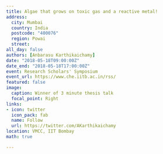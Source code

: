 ```yaml
---
title: Algae that grows on toxic gas and a reactive metal!
address:
  city: Mumbai
  country: India
  postcode: "400076"
  region: Powai
  street: 
all_day: false
authors: [Anbarasu Karthikaichamy]
date: "2018-05-18T09:00:00Z"
date_end: "2018-05-18T17:00:00Z"
event: Research Scholars' Symposium
event_url: https://www.che.iitb.ac.in/rss/
featured: false
image:
  caption: Winner of 3 minute thesis talk
  focal_point: Right
links:
- icon: twitter
  icon_pack: fab
  name: Follow
  url: https://twitter.com/AKarthikaichamy
location: VMCC, IIT Bombay
math: true

---
```

